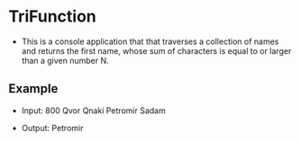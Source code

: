 ﻿# TriFunction

* This is a console application that that traverses a collection of names and returns the first name, whose sum of characters is equal to or larger than a given number N.

## Example 

* Input: 800
 Qvor Qnaki Petromir Sadam

* Output: Petromir